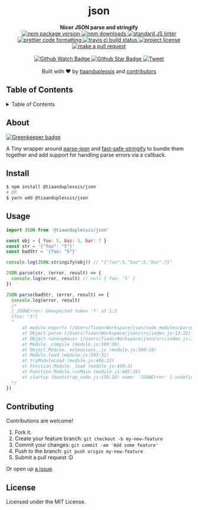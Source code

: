 
<h1 align="center">json</h1>
<div align="center">
  <strong>Nicer JSON parse and stringify</strong>
</div>
<div align="center">
  <a href="https://npmjs.org/package/@tiaanduplessis/json">
    <img src="https://img.shields.io/npm/v/@tiaanduplessis/json.svg?style=flat-square" alt="npm package version" />
  </a>
  <a href="https://npmjs.org/package/@tiaanduplessis/json">
  <img src="https://img.shields.io/npm/dm/@tiaanduplessis/json.svg?style=flat-square" alt="npm downloads" />
  </a>
  <a href="https://github.com/feross/standard">
    <img src="https://img.shields.io/badge/code%20style-standard-brightgreen.svg?style=flat-square" alt="standard JS linter" />
  </a>
  <a href="https://github.com/prettier/prettier">
    <img src="https://img.shields.io/badge/styled_with-prettier-ff69b4.svg?style=flat-square" alt="prettier code formatting" />
  </a>
  <a href="https://travis-ci.org/tiaanduplessis/json">
    <img src="https://img.shields.io/travis/tiaanduplessis/json.svg?style=flat-square" alt="travis ci build status" />
  </a>
  <a href="https://github.com/tiaanduplessis/json/blob/master/LICENSE">
    <img src="https://img.shields.io/npm/l/@tiaanduplessis/json.svg?style=flat-square" alt="project license" />
  </a>
  <a href="http://makeapullrequest.com">
    <img src="https://img.shields.io/badge/PRs-welcome-brightgreen.svg?style=flat-square" alt="make a pull request" />
  </a>
</div>
<br>
<div align="center">
  <a href="https://github.com/tiaanduplessis/json/watchers">
    <img src="https://img.shields.io/github/watchers/tiaanduplessis/json.svg?style=social" alt="Github Watch Badge" />
  </a>
  <a href="https://github.com/tiaanduplessis/json/stargazers">
    <img src="https://img.shields.io/github/stars/tiaanduplessis/json.svg?style=social" alt="Github Star Badge" />
  </a>
  <a href="https://twitter.com/intent/tweet?text=Check%20out%20json!%20https://github.com/tiaanduplessis/json%20%F0%9F%91%8D">
    <img src="https://img.shields.io/twitter/url/https/github.com/tiaanduplessis/json.svg?style=social" alt="Tweet" />
  </a>
</div>
<br>
<div align="center">
  Built with ❤︎ by <a href="https://github.com/tiaanduplessis">tiaanduplessis</a> and <a href="https://github.com/tiaanduplessis/json/contributors">contributors</a>
</div>

<h2>Table of Contents</h2>
<details>
  <summary>Table of Contents</summary>
  <li><a href="#about">About</a></li>
  <li><a href="#install">Install</a></li>
  <li><a href="#usage">Usage</a></li>
  <li><a href="#contribute">Contribute</a></li>
  <li><a href="#license">License</a></li>
</details>

## About

[![Greenkeeper badge](https://badges.greenkeeper.io/tiaanduplessis/json.svg)](https://greenkeeper.io/)

A Tiny wrapper around [parse-json](https://www.npmjs.com/package/parse-json) and [fast-safe-stringify](https://github.com/davidmarkclements/fast-safe-stringify) to bundle them together and add support for handling parse errors via a callback.

## Install

```sh
$ npm install @tiaanduplessis/json
# OR
$ yarn add @tiaanduplessis/json
```

## Usage

```js
import JSON from '@tiaanduplessis/json'

const obj = { foo: 5, baz: 5, bar: 7 }
const str = '{"foo": "5"}'
const badStr = '{foo: "5"}'

console.log(JSON.stringify(obj)) // "{"foo":5,"baz":5,"bar":7}"

JSON.parse(str, (error, result) => {
  console.log(error, result) // null { foo: '5' }
})

JSON.parse(badStr, (error, result) => {
  console.log(error, result)
  /*
  { JSONError: Unexpected token 'f' at 1:2
  {foo: "5"}
  ^
      at module.exports (/Users/Tiaan/Workspace/json/node_modules/parse-json/index.js:27:17)
      at Object.parse (/Users/Tiaan/Workspace/json/src/index.js:13:22)
      at Object.<anonymous> (/Users/Tiaan/Workspace/json/src/index.js:33:6)
      at Module._compile (module.js:569:30)
      at Object.Module._extensions..js (module.js:580:10)
      at Module.load (module.js:503:32)
      at tryModuleLoad (module.js:466:12)
      at Function.Module._load (module.js:458:3)
      at Function.Module.runMain (module.js:605:10)
      at startup (bootstrap_node.js:158:16) name: 'JSONError' } undefined
  */
})

```

## Contributing

Contributions are welcome!

1. Fork it.
2. Create your feature branch: `git checkout -b my-new-feature`
3. Commit your changes: `git commit -am 'Add some feature'`
4. Push to the branch: `git push origin my-new-feature`
5. Submit a pull request :D

Or open up [a issue](https://github.com/tiaanduplessis/json/issues).

## License

Licensed under the MIT License.
